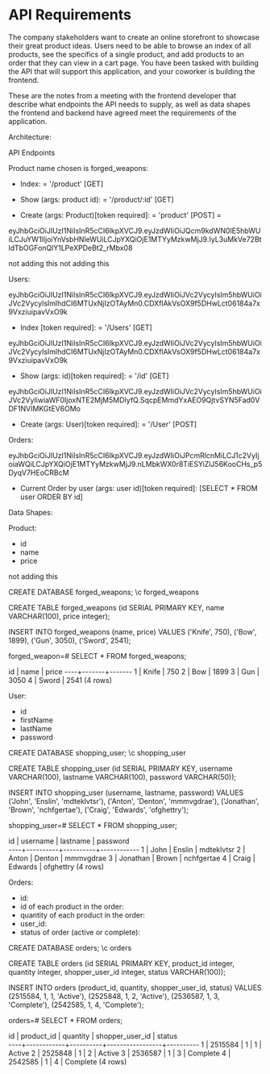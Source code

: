# API Requirements
The company stakeholders want to create an online storefront to showcase their great product ideas. Users need to be able to browse an index of all products, see the specifics of a single product, and add products to an order that they can view in a cart page. You have been tasked with building the API that will support this application, and your coworker is building the frontend.

These are the notes from a meeting with the frontend developer that describe what endpoints the API needs to supply, as well as data shapes the frontend and backend have agreed meet the requirements of the application. 

Architecture:

API Endpoints

Product name chosen is forged_weapons:

- Index: = '/product' [GET] 

- Show (args: product id): = '/product/:id' [GET]

- Create (args: Product)[token required]: = 'product' [POST] = 

<!-- this is the token for CREATE  -->
eyJhbGciOiJIUzI1NiIsInR5cCI6IkpXVCJ9.eyJzdWIiOiJQcm9kdWN0IE5hbWUiLCJuYW1lIjoiYnVsbHNleWUiLCJpYXQiOjE1MTYyMzkwMjJ9.IyL3uMkVe72BtldTbOGFonQlY1LPeXPDeBt2_rMbx08

<!-- - [OPTIONAL] Top 5 most popular products  --> not adding this
<!-- - [OPTIONAL] Products by category (args: product category) --> not adding this

Users:

<!-- this is the token for index-->
eyJhbGciOiJIUzI1NiIsInR5cCI6IkpXVCJ9.eyJzdWIiOiJVc2VycyIsIm5hbWUiOiJVc2VycyIsImlhdCI6MTUxNjIzOTAyMn0.CDXflAkVsOX9f5DHwLct06184a7x9VxziuipavVxO9k

- Index [token required]: = '/Users' [GET]

<!-- this is the token for show -->
eyJhbGciOiJIUzI1NiIsInR5cCI6IkpXVCJ9.eyJzdWIiOiJVc2VycyIsIm5hbWUiOiJVc2VycyIsImlhdCI6MTUxNjIzOTAyMn0.CDXflAkVsOX9f5DHwLct06184a7x9VxziuipavVxO9k

- Show (args: id)[token required]: = '/id' [GET]

<!-- this is the token for create -->
eyJhbGciOiJIUzI1NiIsInR5cCI6IkpXVCJ9.eyJzdWIiOiJVc2VycyIsIm5hbWUiOiJVc2VyIiwiaWF0IjoxNTE2MjM5MDIyfQ.SqcpEMmdYxAEO9QjtvSYN5Fad0VDF1NVIMKGtEV6OMo

- Create (args: User)[token required]: = '/User' [POST]

Orders:

<!-- this is the token for orders -->
eyJhbGciOiJIUzI1NiIsInR5cCI6IkpXVCJ9.eyJzdWIiOiJPcmRlcnMiLCJ1c2VyIjoiaWQiLCJpYXQiOjE1MTYyMzkwMjJ9.nLMbkWX0r8TiESYiZlJ56KooCHs_p5DyqV7HEoCRBcM

- Current Order by user (args: user id)[token required]: [SELECT * FROM user ORDER BY id]

<!-- - [OPTIONAL] Completed Orders by user (args: user id)[token required] -->

Data Shapes:

Product:

-  id
- name
- price
<!-- [OPTIONAL] category --> not adding this

CREATE DATABASE forged_weapons;
\c forged_weapons

<!-- create a table -->
CREATE TABLE forged_weapons 
(id SERIAL PRIMARY KEY, name VARCHAR(100), price integer);

<!-- now we will be storing information in our table -->
INSERT INTO forged_weapons (name, price)
VALUES ('Knife', 750),
('Bow', 1899),
('Gun', 3050),
('Sword', 2541);

forged_weapon=#  SELECT * FROM forged_weapons;

 id | name  | price 
----+-------+-------
  1 | Knife |   750
  2 | Bow   |  1899
  3 | Gun   |  3050
  4 | Sword |  2541
(4 rows)

User:

- id
- firstName
- lastName
- password


CREATE DATABASE shopping_user;
\c shopping_user

<!-- create a table -->
CREATE TABLE shopping_user (id SERIAL PRIMARY KEY, username VARCHAR(100), lastname VARCHAR(100), password VARCHAR(50));

<!-- now we will be storing information in our table -->
INSERT INTO shopping_user (username, lastname, password)
VALUES ('John', 'Enslin', 'mdteklvtsr'),
('Anton', 'Denton', 'mmmvgdrae'),
('Jonathan', 'Brown', 'nchfgertae'),
('Craig', 'Edwards', 'ofghettry');

shopping_user=#  SELECT * FROM shopping_user;

 id | username | lastname |  password  
----+----------+----------+------------
  1 | John     | Enslin   | mdteklvtsr
  2 | Anton    | Denton   | mmmvgdrae
  3 | Jonathan | Brown    | nchfgertae
  4 | Craig    | Edwards  | ofghettry
(4 rows)

Orders:

- id:
- id of each product in the order: 
- quantity of each product in the order: 
- user_id:
- status of order (active or complete): 

CREATE DATABASE orders;
\c orders

<!-- create a table -->
CREATE TABLE orders (id SERIAL PRIMARY KEY, product_id integer, quantity integer, shopper_user_id integer, status VARCHAR(100));

<!-- now we will be storing information in our database -->
INSERT INTO orders (product_id, quantity, shopper_user_id, status)
VALUES (2515584, 1, 1, 'Active'),
(2525848, 1, 2, 'Active'),
(2536587, 1, 3, 'Complete'),
(2542585, 1, 4, 'Complete');

orders=#  SELECT * FROM orders;

 id | product_id | quantity | shopper_user_id |  status  
----+------------+----------+-----------------+----------
  1 |    2515584 |        1 |               1 | Active
  2 |    2525848 |        1 |               2 | Active
  3 |    2536587 |        1 |               3 | Complete
  4 |    2542585 |        1 |               4 | Complete
(4 rows)

